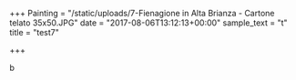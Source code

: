 +++
Painting = "/static/uploads/7-Fienagione in Alta Brianza - Cartone telato 35x50.JPG"
date = "2017-08-06T13:12:13+00:00"
sample_text = "t"
title = "test7"

+++


b
